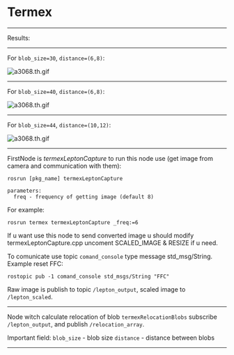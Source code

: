 # Termex
---
Results:

***
For `blob_size=30`, `distance=(6,8)`:  

![a3068.th.gif](gifs/a3068.gif)

***
For `blob_size=40`, `distance=(6,8)`:  

![a3068.th.gif](gifs/a4068.gif)

***
For `blob_size=44`, `distance=(10,12)`:  

![a3068.th.gif](gifs/a441012.gif)

---
FirstNode is *termexLeptonCapture* to run this node use (get image from camera and communication with them):
```
rosrun [pkg_name] termexLeptonCapture 

parameters:
  freq - frequency of getting image (default 8)
```
For example:
```
rosrun termex termexLeptonCapture _freq:=6
```

If u want use this node to send converted image u should modify termexLeptonCapture.cpp uncoment SCALED_IMAGE & RESIZE if u need.

To comunicate use topic `comand_console` type message std_msg/String. 
Example reset FFC: 
```
rostopic pub -1 comand_console std_msgs/String "FFC"
```

Raw image is publish to topic `/lepton_output`, scaled image to `/lepton_scaled`.

---
Node witch calculate relocation of blob `termexRelocationBlobs` subscribe `/lepton_output`, and publish `/relocation_array`.

Important field:
`blob_size` - blob size
`distance`  - distance between blobs

---


